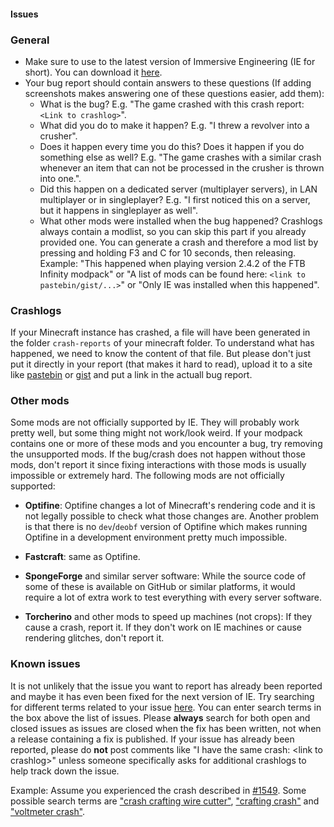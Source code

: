#### Issues
### General
- Make sure to use to the latest version of Immersive Engineering (IE for short). You can download it [here](http://minecraft.curseforge.com/projects/immersive-engineering).
- Your bug report should contain answers to these questions (If adding screenshots makes answering one of these questions easier, add them):
  - What is the bug? E.g. "The game crashed with this crash report: `<Link to crashlog>`".
  - What did you do to make it happen? E.g. "I threw a revolver into a crusher".
  - Does it happen every time you do this? Does it happen if you do something else as well? E.g. "The game crashes with a similar crash whenever an item that can not be processed in the crusher is thrown into one.".
  - Did this happen on a dedicated server (multiplayer servers), in LAN multiplayer or in singleplayer? E.g. "I first noticed this on a server, but it happens in singleplayer as well".
  - What other mods were installed when the bug happened? Crashlogs always contain a modlist, so you can skip this part if you already provided one. You can generate a crash and therefore a mod list by pressing and holding F3 and C for 10 seconds, then releasing. Example: "This happened when playing version 2.4.2 of the FTB Infinity modpack" or "A list of mods can be found here: `<link to pastebin/gist/...>`" or "Only IE was installed when this happened".

### Crashlogs
If your Minecraft instance has crashed, a file will have been generated in the folder `crash-reports` of your minecraft folder. To understand what has happened, we need to know the content of that file. But please don't just put it directly in your report (that makes it hard to read), upload it to a site like [pastebin](http://pastebin.com) or [gist](http://gist.github.com) and put a link in the actuall bug report.

### Other mods
Some mods are not officially supported by IE. They will probably work pretty well, but some thing might not work/look weird. If your modpack contains one or more of these mods and you encounter a bug, try removing the unsupported mods. If the bug/crash does not happen without those mods, don't report it since fixing interactions with those mods is usually impossible or extremely hard. The following mods are not officially supported:

- **Optifine**: Optifine changes a lot of Minecraft's rendering code and it is not legally possible to check what those changes are. Another problem is that there is no `dev`/`deobf` version of Optifine which makes running Optifine in a development environment pretty much impossible.

- **Fastcraft**: same as Optifine.

- **SpongeForge** and similar server software: While the source code of some of these is available on GitHub or similar platforms, it would require a lot of extra work to test everything with every server software.

- **Torcherino** and other mods to speed up machines (not crops): If they cause a crash, report it. If they don't work on IE machines or cause rendering glitches, don't report it.

### Known issues
 It is not unlikely that the issue you want to report has already been reported and maybe it has even been fixed for the next version of IE. Try searching for different terms related to your issue [here](https://github.com/Blusunrize/ImmersiveEngineering/issues?utf8=%E2%9C%93&q=is%3Aissue+). You can enter search terms in the box above the list of issues. Please <b>always</b> search for both open and closed issues as issues are closed when the fix has been written, not when a release containing a fix is published. If your issue has already been reported, please do <b>not</b> post comments like "I have the same crash: &lt;link to crashlog&gt;" unless someone specifically asks for additional crashlogs to help track down the issue.
 
Example: Assume you experienced the crash described in [#1549](https://github.com/BluSunrize/ImmersiveEngineering/issues/1549). Some possible search terms are ["crash crafting wire cutter"](https://github.com/BluSunrize/ImmersiveEngineering/issues?utf8=%E2%9C%93&q=is%3Aissue%20crash%20crafting%20wire%20cutter%20), ["crafting crash"](https://github.com/BluSunrize/ImmersiveEngineering/issues?utf8=%E2%9C%93&q=is%3Aissue%20crafting%20crash) and ["voltmeter crash"](https://github.com/BluSunrize/ImmersiveEngineering/issues?utf8=%E2%9C%93&q=is%3Aissue%20voltmeter%20crash).